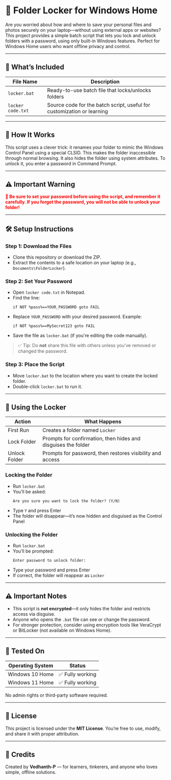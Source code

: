 # 🔐 Folder Locker for Windows Home

Are you worried about how and where to save your personal files and photos securely on your laptop—without using external apps or websites? This project provides a simple batch script that lets you lock and unlock folders with a password, using only built-in Windows features. Perfect for Windows Home users who want offline privacy and control.

---

## 📁 What’s Included

| **File Name**       | **Description**                                                                 |
|---------------------|----------------------------------------------------------------------------------|
| `locker.bat`        | Ready-to-use batch file that locks/unlocks folders                              |
| `locker code.txt`   | Source code for the batch script, useful for customization or learning          |

---

## 🧰 How It Works

This script uses a clever trick: it renames your folder to mimic the Windows Control Panel using a special CLSID. This makes the folder inaccessible through normal browsing. It also hides the folder using system attributes. To unlock it, you enter a password in Command Prompt.

---

## ⚠️ Important Warning

<p style="color:red;"><strong>🚨 Be sure to set your password before using the script, and remember it carefully. If you forget the password, you will not be able to unlock your folder!</strong></p>

---

## 🛠️ Setup Instructions

### Step 1: Download the Files
- Clone this repository or download the ZIP.
- Extract the contents to a safe location on your laptop (e.g., `Documents\FolderLocker`).

### Step 2: Set Your Password
- Open `locker code.txt` in Notepad.
- Find the line:
  ```batch
  if NOT %pass%==YOUR_PASSWORD goto FAIL
  ```
- Replace `YOUR_PASSWORD` with your desired password. Example:
  ```batch
  if NOT %pass%==MySecret123 goto FAIL
  ```
- Save the file as `locker.bat` (if you're editing the code manually).

> ✅ Tip: Do **not** share this file with others unless you’ve removed or changed the password.

### Step 3: Place the Script
- Move `locker.bat` to the location where you want to create the locked folder.
- Double-click `locker.bat` to run it.

---

## 🔐 Using the Locker

| **Action**        | **What Happens**                                                                 |
|-------------------|----------------------------------------------------------------------------------|
| First Run         | Creates a folder named `Locker`                                                  |
| Lock Folder       | Prompts for confirmation, then hides and disguises the folder                    |
| Unlock Folder     | Prompts for password, then restores visibility and access                        |

### Locking the Folder
- Run `locker.bat`
- You’ll be asked:
  ```
  Are you sure you want to lock the folder? (Y/N)
  ```
- Type `Y` and press Enter
- The folder will disappear—it’s now hidden and disguised as the Control Panel

### Unlocking the Folder
- Run `locker.bat`
- You’ll be prompted:
  ```
  Enter password to unlock folder:
  ```
- Type your password and press Enter
- If correct, the folder will reappear as `Locker`

---

## ⚠️ Important Notes

- This script is **not encrypted**—it only hides the folder and restricts access via disguise.
- Anyone who opens the `.bat` file can see or change the password.
- For stronger protection, consider using encryption tools like VeraCrypt or BitLocker (not available on Windows Home).

---

## 🧪 Tested On

| **Operating System** | **Status**       |
|----------------------|------------------|
| Windows 10 Home      | ✅ Fully working |
| Windows 11 Home      | ✅ Fully working |

No admin rights or third-party software required.

---

## 📄 License

This project is licensed under the **MIT License**. You’re free to use, modify, and share it with proper attribution.

---

## 🙌 Credits

Created by **Vedhanth-P** — for learners, tinkerers, and anyone who loves simple, offline solutions.
